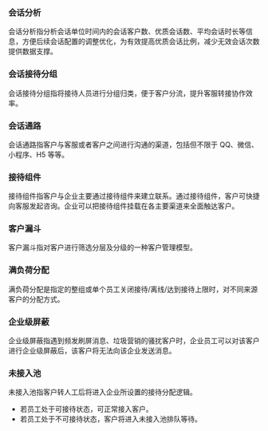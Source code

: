 ### 会话分析
会话分析指分析会话单位时间内的会话客户数、优质会话数、平均会话时长等信息，方便后续会话配置的调整优化，为有效提高优质会话比例，减少无效会话次数提供数据支撑。

### 会话接待分组
会话接待分组指将接待人员进行分组归类，便于客户分流，提升客服转接协作效率。

### 会话通路
会话通路指客户与客服或者客户之间进行沟通的渠道，包括但不限于 QQ、微信、小程序、H5 等等。


### 接待组件
接待组件指客户与企业主要通过接待组件来建立联系。通过接待组件，客户可快捷向客服发起咨询。企业可以把接待组件挂载在各主要渠道来全面触达客户。


### 客户漏斗
客户漏斗指对客户进行筛选分层及分级的一种客户管理模型。


### 满负荷分配
满负荷分配是指定的整组或单个员工关闭接待/离线/达到接待上限时，对不同来源客户的分配方式。


### 企业级屏蔽
企业级屏蔽指遇到频发刷屏消息、垃圾营销的骚扰客户时，企业员工可以对该客户进行企业级屏蔽后，该客户将无法向该企业发送消息。


### 未接入池
未接入池指客户转人工后将进入企业所设置的接待分配逻辑。
- 若员工处于可接待状态，可正常接入客户。
- 若员工处于不可接待状态，客户将进入未接入池排队等待。

